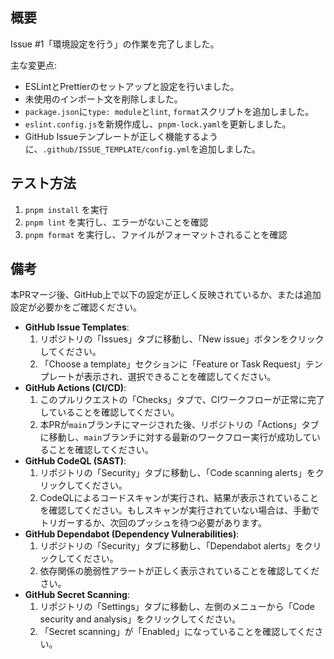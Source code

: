 ## 概要
Issue #1「環境設定を行う」の作業を完了しました。

主な変更点:
- ESLintとPrettierのセットアップと設定を行いました。
- 未使用のインポート文を削除しました。
- `package.json`に`type: module`と`lint`, `format`スクリプトを追加しました。
- `eslint.config.js`を新規作成し、`pnpm-lock.yaml`を更新しました。
- GitHub Issueテンプレートが正しく機能するように、`.github/ISSUE_TEMPLATE/config.yml`を追加しました。

## テスト方法
1. `pnpm install` を実行
2. `pnpm lint` を実行し、エラーがないことを確認
3. `pnpm format` を実行し、ファイルがフォーマットされることを確認

## 備考
本PRマージ後、GitHub上で以下の設定が正しく反映されているか、または追加設定が必要かをご確認ください。

- **GitHub Issue Templates**:
    1.  リポジトリの「Issues」タブに移動し、「New issue」ボタンをクリックしてください。
    2.  「Choose a template」セクションに「Feature or Task Request」テンプレートが表示され、選択できることを確認してください。
- **GitHub Actions (CI/CD)**:
    1.  このプルリクエストの「Checks」タブで、CIワークフローが正常に完了していることを確認してください。
    2.  本PRが`main`ブランチにマージされた後、リポジトリの「Actions」タブに移動し、`main`ブランチに対する最新のワークフロー実行が成功していることを確認してください。
- **GitHub CodeQL (SAST)**:
    1.  リポジトリの「Security」タブに移動し、「Code scanning alerts」をクリックしてください。
    2.  CodeQLによるコードスキャンが実行され、結果が表示されていることを確認してください。もしスキャンが実行されていない場合は、手動でトリガーするか、次回のプッシュを待つ必要があります。
- **GitHub Dependabot (Dependency Vulnerabilities)**:
    1.  リポジトリの「Security」タブに移動し、「Dependabot alerts」をクリックしてください。
    2.  依存関係の脆弱性アラートが正しく表示されていることを確認してください。
- **GitHub Secret Scanning**: 
    1.  リポジトリの「Settings」タブに移動し、左側のメニューから「Code security and analysis」をクリックしてください。
    2.  「Secret scanning」が「Enabled」になっていることを確認してください。